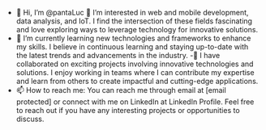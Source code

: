 - 👋 Hi, I’m @pantaLuc
👀 I’m interested in web and mobile development, data analysis, and IoT. I find the intersection of these fields fascinating and love exploring ways to leverage technology for innovative solutions.
- 🌱 I’m currently learning new technologies and frameworks to enhance my skills. I believe in continuous learning and staying up-to-date with the latest trends and advancements in the industry.
-💞️ I have collaborated on exciting projects involving innovative technologies and solutions. I enjoy working in teams where I can contribute my expertise and learn from others to create impactful and cutting-edge applications.
- 📫 How to reach me: You can reach me through email at [email protected] or connect with me on LinkedIn at LinkedIn Profile. Feel free to reach out if you have any interesting projects or opportunities to discuss.
<!---
pantaLuc/pantaLuc is a ✨ special ✨ repository because its `README.md` (this file) appears on your GitHub profile.
You can click the Preview link to take a look at your changes.
--->
